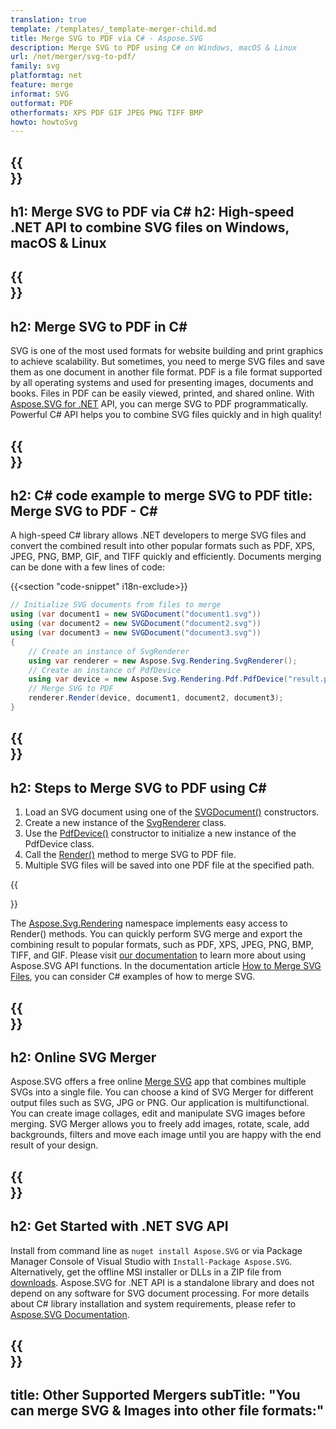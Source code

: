 ```yaml
---
translation: true
template: /templates/_template-merger-child.md
title: Merge SVG to PDF via C# - Aspose.SVG
description: Merge SVG to PDF using C# on Windows, macOS & Linux
url: /net/merger/svg-to-pdf/
family: svg
platformtag: net
feature: merge
informat: SVG
outformat: PDF
otherformats: XPS PDF GIF JPEG PNG TIFF BMP
howto: howtoSvg
---
```


{{<section banner>}}
---
h1: Merge SVG to PDF via C#
h2: High-speed .NET API to combine SVG files on Windows, macOS & Linux
---

{{<section overview>}}
---
h2: Merge SVG to PDF in C#
---

SVG is one of the most used formats for website building and print graphics to achieve scalability. But sometimes, you need to merge SVG files and save them as one document in another file format. PDF is a file format supported by all operating systems and used for presenting images, documents and books. Files in PDF can be easily viewed, printed, and shared online. With [Aspose.SVG for .NET](https://products.aspose.com/svg/net/) API, you can merge SVG to PDF programmatically. Powerful C# API helps you to combine SVG files quickly and in high quality!

{{<section code-text>}}
---
h2: C# code example to merge SVG to PDF
title: Merge SVG to PDF - C#
---

A high-speed C# library allows .NET developers to merge SVG files and convert the combined result into other popular formats such as PDF, XPS, JPEG, PNG, BMP, GIF, and TIFF quickly and efficiently. Documents merging can be done with a few lines of code:

{{<section "code-snippet" i18n-exclude>}}

```cs
// Initialize SVG documents from files to merge 
using (var document1 = new SVGDocument("document1.svg"))
using (var document2 = new SVGDocument("document2.svg"))
using (var document3 = new SVGDocument("document3.svg"))
{
    // Create an instance of SvgRenderer
    using var renderer = new Aspose.Svg.Rendering.SvgRenderer();	
    // Create an instance of PdfDevice
    using var device = new Aspose.Svg.Rendering.Pdf.PdfDevice("result.pdf");
    // Merge SVG to PDF
    renderer.Render(device, document1, document2, document3);                
}
```

{{<section steps>}}
---
h2: Steps to Merge SVG to PDF using C#
---

1.  Load an SVG document using one of the [SVGDocument()](https://reference.aspose.com/svg/net/aspose.svg/svgdocument/svgdocument/) constructors.
1.  Create a new instance of the [SvgRenderer](https://reference.aspose.com/svg/net/aspose.svg.rendering/svgrenderer/) class.
1.  Use the [PdfDevice()](https://reference.aspose.com/svg/net/aspose.svg.rendering.pdf/pdfdevice/pdfdevice/#constructor_5) constructor to initialize a new instance of the PdfDevice class.
1.  Call the [Render()](https://reference.aspose.com/svg/net/aspose.svg.rendering/renderer-1/) method to merge SVG to PDF file.
1.  Multiple SVG files will be saved into one PDF file at the specified path.

{{<section documentation>}}

The [Aspose.Svg.Rendering](https://reference.aspose.com/svg/net/aspose.svg.rendering/) namespace implements easy access to Render() methods. You can quickly perform SVG merge and export the combining result to popular formats, such as PDF, XPS, JPEG, PNG, BMP, TIFF, and GIF. Please visit <a href="https://docs.aspose.com/svg/net/how-to-work-with-aspose-svg-api/" target="_blank">our documentation</a> to learn more about using Aspose.SVG API functions. In the documentation article <a href="https://docs.aspose.com/svg/net/how-to-work-with-aspose-svg-api/how-to-merge-svg-files/" target="_blank">How to Merge SVG Files</a>, you can consider C# examples of how to merge SVG.

{{<section online-merger>}}
---
h2: Online SVG Merger
---

Aspose.SVG offers a free online <a href="https://products.aspose.app/svg/merger/svg" target="_blank">Merge SVG</a> app that combines multiple SVGs into a single file. You can choose a kind of SVG Merger for different output files such as SVG, JPG or PNG. Our application is multifunctional. You can create image collages, edit and manipulate SVG images before merging. SVG Merger allows you to freely add images, rotate, scale, add backgrounds, filters and move each image until you are happy with the end result of your design.

{{<section get-started>}}
---
h2: Get Started with .NET SVG API
---

Install from command line as ```nuget install Aspose.SVG``` or via Package Manager Console of Visual Studio with ```Install-Package Aspose.SVG```.
Alternatively, get the offline MSI installer or DLLs in a ZIP file from [downloads](https://releases.aspose.com/svg/net/). Aspose.SVG for .NET API is a standalone library and does not depend on any software for SVG document processing.
 For more details about C# library installation and system requirements, please refer to [Aspose.SVG Documentation](https://docs.aspose.com/svg/net/getting-started/).

{{<section other-mergers>}}
---
title: Other Supported Mergers
subTitle: "You can merge SVG & Images into other file formats:"
---